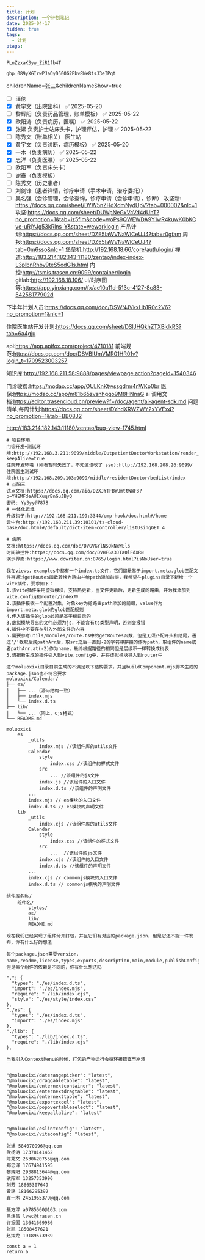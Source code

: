 ```yaml
---
title: 计划
description: 一个计划笔记
date: 2025-04-17
hidden: true
tags:
  - 计划
ptags:
---
```

```
PLnZzxaK3yw_ZiR1fb4T

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
```
childrenName=张三&childrenNameShow=true
- [ ] 汪伦
- [x] 黄宇文（出院出科） ✅ 2025-05-20
- [ ] 黎辉阳（负责药品管理，账单模板） ✅ 2025-05-22
- [x] 欧阳涛（负责病历，医嘱） ✅ 2025-05-22
- [x] 张嫘 负责护士站床头卡，护理评估，护理 ✅ 2025-05-22
- [ ] 陈秀文（账单相关）
医生站
- [x] 黄宇文（负责诊断，病历模板） ✅ 2025-05-20
- [x] 一木（负责病历） ✅ 2025-05-22
- [x] 忠洋（负责医嘱） ✅ 2025-05-22
- [ ] 欧阳军（负责床头卡）
- [ ] 谢泰（负责模板）
- [ ] 陈秀文（历史患者）
- [ ] 刘剑锋（患者详情，诊疗申请（手术申请，治疗委托））
- [ ] 吴名强（会诊管理，会诊查询，诊疗申请（会诊申请），诊断）
攻坚新: https://docs.qq.com/sheet/DYW5nZHdXdmNydUpV?tab=000002&nlc=1
攻坚:https://docs.qq.com/sheet/DUWpNeGxVcVd4dUhT?no_promotion=1&tab=iz5fim&code=woPs9QWEWDA9Y1wR4kuwK0bKCve-uRjYJg53kRlns_Y&state=weworklogin
产品计划:https://docs.qq.com/sheet/DZE5IaWVNaWlCeUJ4?tab=r0gfam
周报:https://docs.qq.com/sheet/DZE5IaWVNaWlCeUJ4?tab=0m6sso&nlc=1
堡垒机:http://192.168.18.66/core/auth/login/
禅道:http://183.214.182.143:11180/zentao/index-index-L3plbnRhby9teS5odG1s.html
内控:http://tsmis.trasen.cn:9099/container/login
gitlab:http://192.168.18.106/
ui/时序图等:https://app.yinxiang.com/fx/ae10a11d-513c-4127-8c83-54258177902d

下半年计划人员:https://docs.qq.com/doc/DSWNJVkxHb1R0c2V6?no_promotion=1&nlc=1

住院医生站开发计划:https://docs.qq.com/sheet/DSlJHQkhZTXBidkR3?tab=6a4gju
 
api:https://app.apifox.com/project/4710181
前端规范:https://docs.qq.com/doc/DSVBIUmVMR01HR01v?login_t=1709523003257

知识库:http://192.168.211.58:9888/pages/viewpage.action?pageId=1540346

门诊收费:https://modao.cc/app/OULKnKtwssqdrm4nWKp0br
医保:https://modao.cc/app/m81b65zvsnhgqo9M8HNnaG
ai 调用文档:https://editor.trasencloud.cn/preview?f=/doc/agent/ai-agent-sdk.md
问题清单,每周计划:https://docs.qq.com/sheet/DYndXRWZWY2xYVEx4?no_promotion=1&tab=BB08J2


http://183.214.182.143:11180/zentao/bug-view-1745.html
```
# 项目环境
门诊开发+测试环境:http://192.168.3.211:9099/middle/OutpatientDoctorWorkstation/render_bf1a1a347e?keepAlive=true
住院开发环境 (刚看暂时失效了，不知道谁改了 sso):http://192.168.208.26:9099/
住院医生测试环境:http://192.168.209.103:9099/middle/residentDoctor/bedList/index
# 益阳三
试点文档:https://docs.qq.com/aio/DZXJYTFBWUmttWWF3?p=YHEMFdeAUIXuqrBnGuJByQ
密码: Yy3yy@7878
# 一体化运维
升级钩子:http://192.168.211.199:3344/omp-hook/doc.html#/home
云中台:http://192.168.211.39:10101/ts-cloud-base/doc.html#/default/dict-item-controller/listUsingGET_4

# 病历
文档:https://docs.qq.com/doc/DVGVGYlNSQkNxWEls
时间轴控件:https://docs.qq.com/doc/DVHFGa3JTa0lFdXRN
演示界面:https://www.dcwriter.cn:8765/login.html?isNoUser=true
```

```
我在views，examples中都有一个index.ts文件，它们都是基于import.meta.glob匹配文件再通过getRoutes函数转换为路由并给path添加前缀，我希望在plugins目录下新增一个vite插件，要求如下：
1.该vite插件采用虚拟模块，支持热更新，当文件更新后，更新生成的路由，并为我添加到vite.config和router/index中
2.该插件接收一个配置对象，对象key为给路由path添加的前缀，value作为import.meta.glob的glob匹配规则
4.传入该插件的glob必须是基于根目录的
3.虚拟模块导出的文件必须为js，不能含有ts类型声明，否则会报错
4.插件中不要存在引入外部文件的内容
5.需要参考utils/modules/route.ts中的getRoutes函数，但是无须匹配开头和结尾，通过‘/’截取后成pathArr后，取src之后一直到-2的字符串拼接的作为path，取组件的name或者pathArr.at(-2)作为name，最终根据路径的相同但是层级不一样转换成树表
5.请把新生成的插件引入到vite.config中，并将虚拟模块导入到router中
```

```
这个moluoxixi目录目前生成的不满足以下结构要求，并且buildComponent.mjs脚本生成的package.json也不符合要求
moluoxixi/Calendar/
├── es/
│   ├── ...（源码结构一致）
│   ├── index.mjs
│   └── index.d.ts
├── lib/
│   └── ...（同上，cjs格式）
└── README.md

moluoxixi
	es
		_utils
			index.mjs //该组件库的utils文件
		Calendar
			style
				index.css //该组件的样式文件
			src
				... //该组件的js文件
			index.js //该组件的入口文件
			index.d.ts //该组件的声明文件
		...
		index.mjs // es模块的入口文件
		index.d.ts // es模块的声明文件
	lib
		_utils
			index.cjs //该组件库的utils文件
		Calendar
			style
				index.css //该组件的样式文件
			src
				...  //该组件的js文件
			index.cjs //该组件的入口文件
			index.d.ts //该组件的声明文件
		...
		index.cjs // commonjs模块的入口文件
		index.d.ts // commonjs模块的声明文件
```

```
组件库名称/
	组件名/
		styles/
		es/
		lib/
		README.md
```

```
现在我们已经实现了组件分开打包，并且它们有对应的package.json，但是它还不能一件发布，你有什么好的想法
```

```
每个package.json需要version，name,readme,license,types,exports,description,main,module,publishConfig,style,peerDependencies,dependencies,devDependencies,sideEffects，但是每个组件的依赖是不同的，你有什么想法吗
```

```
".": {  
  "types": "./es/index.d.ts",  
  "import": "./es/index.mjs",  
  "require": "./lib/index.cjs",
  "style": “./es/style/index.css”
},
"./es": {  
  "types": "./es/index.d.ts",  
  "import": "./es/index.mjs"  
},
"./lib": {  
  "types": "./lib/index.d.ts",  
  "require": "./lib/index.cjs"  
},
```



```
当我引入ContextMenu的时候，打包的产物运行会循环报错直至崩溃


"@moluoxixi/daterangepicker": "latest",  
"@moluoxixi/draggabletable": "latest",  
"@moluoxixi/enternextcontainer": "latest",  
"@moluoxixi/enternextdragtable": "latest",  
"@moluoxixi/enternexttable": "latest",  
"@moluoxixi/exportexcel": "latest",  
"@moluoxixi/popovertableselect": "latest",  
"@moluoxixi/keepallalive": "latest"


"@moluoxixi/eslintconfig": "latest",  
"@moluoxixi/viteconfig": "latest",
```



```
张嫘 584070996@qq.com
欧杨涛 17378141462
陈秀文 2630620755@qq.com
郑忠洋 17674941595
黎辉阳 2938813644@qq.com
欧阳军 13257353996
刘芳 18665307649
黄瑶 18166295392
袁一木 2451965379@qq.com

聂方淳 a0785660@163.com
吕炜昌 lvwc@trasen.cn
许振国 13641669986
张凯 18508457621
赵挥龙 19189573939
```

```
const a = 1
return a
```


```

```
